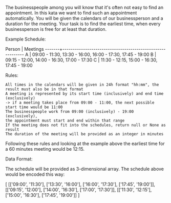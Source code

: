 The businesspeople among you will know that it's often not easy to find an appointment. 
In this kata we want to find such an appointment automatically. 
You will be given the calendars of our businessperson and a duration for the meeting. 
Your task is to find the earliest time, when every businessperson is free for at least that duration.

Example Schedule:

Person | Meetings
-------+-----------------------------------------------------------
     A | 09:00 - 11:30, 13:30 - 16:00, 16:00 - 17:30, 17:45 - 19:00
     B | 09:15 - 12:00, 14:00 - 16:30, 17:00 - 17:30
     C | 11:30 - 12:15, 15:00 - 16:30, 17:45 - 19:00

Rules:

    All times in the calendars will be given in 24h format "hh:mm", the result must also be in that format
    A meeting is represented by its start time (inclusively) and end time (exclusively) 
    -> if a meeting takes place from 09:00 - 11:00, the next possible start time would be 11:00
    The businesspeople work from 09:00 (inclusively) - 19:00 (exclusively), 
    the appointment must start and end within that range
    If the meeting does not fit into the schedules, return null or None as result
    The duration of the meeting will be provided as an integer in minutes

Following these rules and looking at the example above the earliest time for a 60 minutes meeting would be 12:15.

Data Format:

The schedule will be provided as 3-dimensional array. The schedule above would be encoded this way:

[
  [['09:00', '11:30'], ['13:30', '16:00'], ['16:00', '17:30'], ['17:45', '19:00']],
  [['09:15', '12:00'], ['14:00', '16:30'], ['17:00', '17:30']],
  [['11:30', '12:15'], ['15:00', '16:30'], ['17:45', '19:00']]
]
